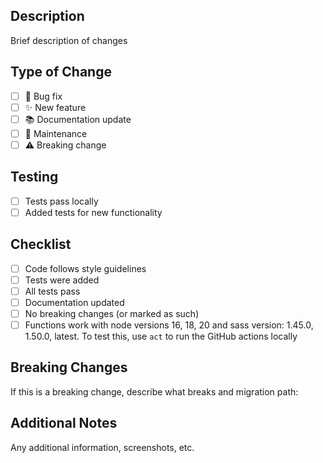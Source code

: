 ## Description
Brief description of changes

## Type of Change
- [ ] 🐛 Bug fix
- [ ] ✨ New feature
- [ ] 📚 Documentation update
- [ ] 🔧 Maintenance
- [ ] ⚠️ Breaking change

## Testing
- [ ] Tests pass locally
- [ ] Added tests for new functionality

## Checklist
- [ ] Code follows style guidelines
- [ ] Tests were added
- [ ] All tests pass
- [ ] Documentation updated
- [ ] No breaking changes (or marked as such)
- [ ] Functions work with node versions 16, 18, 20 and sass version: 1.45.0, 1.50.0, latest. To test this, use `act` to run the GitHub actions locally

## Breaking Changes
If this is a breaking change, describe what breaks and migration path:

## Additional Notes
Any additional information, screenshots, etc.